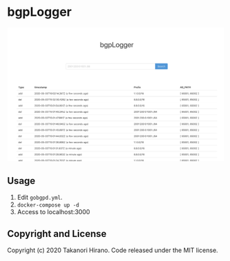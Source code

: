 # bgpLogger
![/assets/screenshot.png](/assets/screenshot.png)

## Usage
1. Edit `gobgpd.yml`.
2. `docker-compose up -d`
3. Access to localhost:3000

## Copyright and License
Copyright (c) 2020 Takanori Hirano. Code released under the MIT license.
